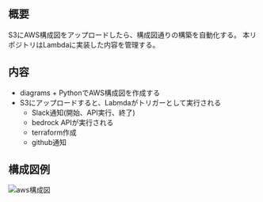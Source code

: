 ## 概要
S3にAWS構成図をアップロードしたら、構成図通りの構築を自動化する。
本リポジトリはLambdaに実装した内容を管理する。

## 内容
- diagrams + PythonでAWS構成図を作成する
- S3にアップロードすると、Labmdaがトリガーとして実行される
  - Slack通知(開始、API実行、終了)
  - bedrock APIが実行される
  - terraform作成
  - github通知

## 構成図例

![aws構成図](https://github.com/user-attachments/assets/af8c615c-d4b1-43c9-be8a-b38f9164e4ee)
